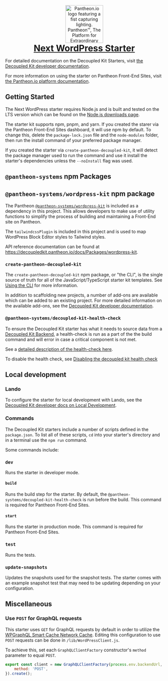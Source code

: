 <div align="center">
	<picture>
  	<source media="(prefers-color-scheme: dark)" srcset="https://raw.githubusercontent.com/pantheon-systems/decoupled-kit-js/canary/web/static/img/W_Fist-Tagline.png">
  	<img height="120" alt="Pantheon.io logo featuring a fist capturing lighting. Pantheon™, The Platform for Extraordinary Websites." src="https://raw.githubusercontent.com/pantheon-systems/decoupled-kit-js/canary/web/static/img/B_Fist-Tagline.png">
	</picture>
	<a href="https://decoupledkit.pantheon.io/docs#next-wordpress-starter">
		<h1 style="margin:auto;" align="center">Next WordPress Starter</h1>
	</a>
</div>

For detailed documentation on the Decoupled Kit Starters, visit
[the Decoupled Kit developer documentation](https://decoupledkit.pantheon.io).

For more information on using the starter on Pantheon Front-End Sites, visit
[the Pantheon.io platform documentation](https://docs.pantheon.io/guides/decoupled/).

## Getting Started


The Next WordPress starter requires Node.js and is built and tested on the LTS
version which can be found on the
[Node.js downloads page](https://nodejs.org/en/download).

The starter kit supports npm, pnpm, and yarn. If you created the starer via the
Pantheon Front-End Sites dashboard, it will use npm by default. To change this,
delete the `package-lock.json` file and the `node-modules` folder, then run the
install command of your preferred package manager.

If you created the starter via `create-pantheon-decoupled-kit`, it will detect
the package manager used to run the command and use it install the starter's
dependencies unless the `--noInstall` flag was used.

## `@pantheon-systems` npm Packages

## `@pantheon-systems/wordpress-kit` npm package

The Pantheon
[`@pantheon-systems/wordpress-kit`](https://www.npmjs.com/package/@pantheon-systems/wordpress-kit)
is included as a dependency in this project. This allows developers to make use
of utility functions to simplify the process of building and maintaining a
Front-End site on Pantheon.

The `tailwindcssPlugin` is included in this project and is used to map WordPress
Block Editor styles to Tailwind styles.

API reference documentation can be found at
https://decoupledkit.pantheon.io/docs/Packages/wordpress-kit.

### `create-pantheon-decoupled-kit`

The `create-pantheon-decoupled-kit` npm package, or "the CLI", is the single
source of truth for all of the JavaScript/TypeScript starter kit templates. See
[Using the CLI](https://decoupledkit.pantheon.io/docs/frontend-starters/using-the-cli)
for more information.

In addition to scaffolding new projects, a number of add-ons are available which
can be added to an existing project. For more detailed information on the
available add-ons, see the
[Decoupled Kit developer documentation](https://decoupledkit.pantheon.io/docs/frontend-starters/using-the-cli#add-ons).

### `@pantheon-systems/decoupled-kit-health-check`

To ensure the Decoupled Kit starter has what it needs to source data from a
[Decoupled Kit Backend](https://decoupledkit.pantheon.io/docs/backend-starters),
a health-check is run as a part of the the build command and will error in case
a critical component is not met.

See a
[detailed description of the health-check here](https://github.com/pantheon-systems/decoupled-kit-js/tree/canary/packages/decoupled-kit-health-check#what-does-it-do).

To disable the health check, see
[Disabling the decoupled kit health check](https://decoupledkit.pantheon.io/docs/frontend-starters/nextjs/nextjs-wordpress/troubleshooting#disabling-the-decoupled-kit-health-check)

## Local development

### Lando

To configure the starter for local development with Lando, see the
[Decoupled Kit developer docs on Local Development](https://decoupledkit.pantheon.io/docs/backend-starters/decoupled-wordpress/local-development).

### Commands

The Decoupled Kit starters include a number of scripts defined in the
`package.json`. To list all of these scripts, `cd` into your starter's directory
and in a terminal use the `npm run` command.

Some commands include:

### `dev`

Runs the starter in developer mode.

#### `build`

Runs the build step for the starter. By default, the
`@pantheon-systems/decoupled-kit-health-check` is run before the build. This
command is required for Pantheon Front-End Sites.

#### `start`

Runs the starter in production mode. This command is required for Pantheon
Front-End Sites.

### `test`

Runs the tests.

### `update-snapshots`

Updates the snapshots used for the snapshot tests. The starter comes with an
example snapshot test that may need to be updating depending on your
configuration.

## Miscellaneous

### Use `POST` for GraphQL requests

This starter uses `GET` for GraphQL requests by default in order to utilize the
[WPGraphQL Smart Cache Network Cache](https://github.com/wp-graphql/wp-graphql-smart-cache/blob/main/docs/network-cache.md#network-cache).
Editing this configuration to use `POST` requests can be done in
`/lib/WordPressClient.js`.

To achieve this, set each `GraphQLClientFactory` constructor's `method`
parameter to equal `POST`.

```js
export const client = new GraphQLClientFactory(process.env.backendUrl, {
	method: 'POST',
}).create();
```
